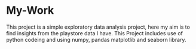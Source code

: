# My-Work
This project is a simple exploratory data analysis project, here my aim is to find insights from the playstore data I have.
This Project includes use of python codeing and using numpy, pandas matplotlib and seaborn library.
